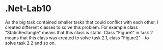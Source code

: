# .Net-Lab10
As the big task contained smaller tasks that could conflict with each other, I created different classes to solve this problem. For example class "StaticRectangle" means that this class is static. Class "Figure1" in task 2 means that this class was created to solve task 2.1, class "Figure2" - to solve task 2.2 and so on.
